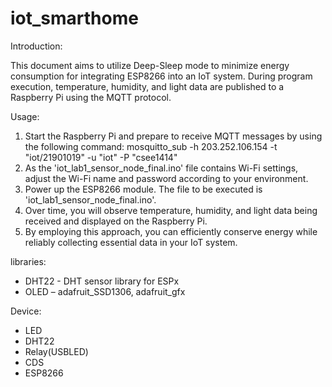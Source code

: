 # iot_smarthome

Introduction:

This document aims to utilize Deep-Sleep mode to minimize energy consumption for integrating ESP8266 into an IoT system. During program execution, temperature, humidity, and light data are published to a Raspberry Pi using the MQTT protocol.


Usage:
1. Start the Raspberry Pi and prepare to receive MQTT messages by using the following command:
   mosquitto_sub -h 203.252.106.154 -t "iot/21901019" -u "iot" -P "csee1414"
2. As the 'iot_lab1_sensor_node_final.ino' file contains Wi-Fi settings, adjust the Wi-Fi name and password according to your environment.
3. Power up the ESP8266 module. The file to be executed is 'iot_lab1_sensor_node_final.ino'.
4. Over time, you will observe temperature, humidity, and light data being received and displayed on the Raspberry Pi.
5. By employing this approach, you can efficiently conserve energy while reliably collecting essential data in your IoT system.


libraries:
- DHT22 - DHT sensor library for ESPx
- OLED – adafruit_SSD1306, adafruit_gfx


Device:
- LED
- DHT22
- Relay(USBLED)
- CDS
- ESP8266

